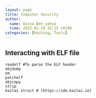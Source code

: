 ```yaml
---
layout: page
title: Computer Security
author:
  name: Aissa Ben yahya
  time: 2022-02-10 15:15 +0100
categories: [Hacking, Tools]
---
```


## Interacting with ELF file
```shell
readelf #To parse the ELF header
objdump
nm
patchelf
objcopy
strip
kaitai struct # (https://ide.kaitai.io)
```
